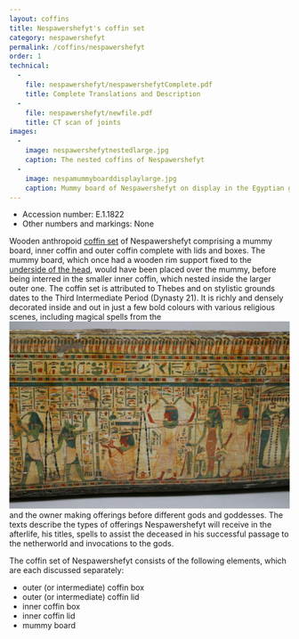 ```yaml
---
layout: coffins
title: Nespawershefyt's coffin set
category: nespawershefyt
permalink: /coffins/nespawershefyt
order: 1
technical:
  -
    file: nespawershefyt/nespawershefytComplete.pdf
    title: Complete Translations and Description
  -
    file: nespawershefyt/newfile.pdf
    title: CT scan of joints
images:
  -
    image: nespawershefytnestedlarge.jpg
    caption: The nested coffins of Nespawershefyt
  -
    image: nespamummyboarddisplaylarge.jpg
    caption: Mummy board of Nespawershefyt on display in the Egyptian galleries at the Fitzwilliam Museum.
---
```

* Accession number: E.1.1822
* Other numbers and markings: None

Wooden anthropoid [coffin set](/images/nespawershefyt/nespawershefytnestedlarge.jpg) of Nespawershefyt comprising a mummy board, inner coffin and outer coffin complete with lids
and boxes. The mummy board, which once had a wooden rim support fixed to the 
[underside of the head](/images/nespawershefyt/mummyboardrimlarge.jpg), would have been placed over the mummy, before being interred in the smaller inner coffin, which nested inside the larger outer one. The coffin set is attributed to Thebes and on stylistic grounds dates to the Third Intermediate Period (Dynasty 21). It is richly and densely decorated inside and out in just a few bold colours with various religious scenes, including magical spells from the ![Book of the Dead](/images/nespawershefyt/nespa7large.jpg) and the owner making offerings before different gods and goddesses. The texts describe the types of offerings Nespawershefyt will receive in the afterlife, his titles, spells to assist the deceased in his successful passage to the netherworld and invocations to the gods.

The coffin set of Nespawershefyt consists of the following elements, which are each discussed separately:

* outer (or intermediate) coffin box
* outer (or intermediate) coffin lid
* inner coffin box
* inner coffin lid
* mummy board
